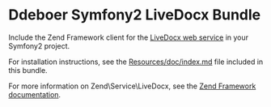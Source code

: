 Ddeboer Symfony2 LiveDocx Bundle
================================

Include the Zend Framework client for the [LiveDocx web service](http://livedocx.com/)
in your Symfony2 project.

For installation instructions, see the [Resources/doc/index.md](https://github.com/ddeboer/DdeboerLiveDocxBundle/blob/master/Resources/doc/index.md) file included in this bundle.

For more information on Zend\Service\LiveDocx, see the
[Zend Framework documentation](http://framework.zend.com/manual/en/zend.service.livedocx.html).